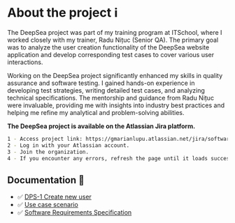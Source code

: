 # About the project ℹ️
The DeepSea project was part of my training program at ITSchool, where I worked closely with my trainer, Radu Nițuc (Senior QA). The primary goal was to analyze the user creation functionality of the DeepSea website application and develop corresponding test cases to cover various user interactions.

Working on the DeepSea project significantly enhanced my skills in quality assurance and software testing. I gained hands-on experience in developing test strategies, writing detailed test cases, and analyzing technical specifications. The mentorship and guidance from Radu Nițuc were invaluable, providing me with insights into industry best practices and helping me refine my analytical and problem-solving abilities.

**The DeepSea project is available on the Atlassian Jira platform.** 

```bash
1 - Access project link: https://gmarianlupu.atlassian.net/jira/software/c/projects/DPS/boards/14
2 - Log in with your Atlassian account.
3 - Join the organization.
4 - If you encounter any errors, refresh the page until it loads successfully.
```
## Documentation 📄
- ✅ [DPS-1 Create new user](https://github.com/GeorgeMarian01/DeepSea-Project/blob/main/Documentation/%5BDPS-1%5D%20Create%20new%20user.pdf)
- ✅ [Use case scenario](https://github.com/GeorgeMarian01/DeepSea-Project/blob/main/Documentation/Use%20Case%20Scenario.pdf)
- ✅ [Software Requirements Specification](https://github.com/GeorgeMarian01/DeepSea-Project/blob/main/Documentation/Software%20Requirements%20Specification%20(SRS).pdf)
